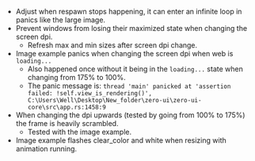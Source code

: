 * Adjust when respawn stops happening, it can enter an infinite loop in panics like the large image.
* Prevent windows from losing their maximized state when changing the screen dpi.
  - Refresh max and min sizes after screen dpi change.
* Image example panics when changing the screen dpi when web is `loading...`
    - Also happened once without it being in the `loading...` state when changing from 175% to 100%.
    - The panic message is: `thread 'main' panicked at 'assertion failed: !self.view_is_rendering()', C:\Users\Well\Desktop\New_folder\zero-ui\zero-ui-core\src\app.rs:1458:9`
* When changing the dpi upwards (tested by going from 100% to 175%) the frame is heavily scrambled.
    - Tested with the image example.
* Image example flashes clear_color and white when resizing with animation running.